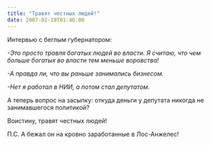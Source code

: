 ```yaml
---
title: "Травят честных людей!"
date: 2007-02-19T01:46:00
---
```


Интервью с беглым губернатором:

<EM>-Это просто травля богатых людей во власти. Я считаю, что чем больше богатых во власти тем меньше воровства!

-А правда ли, что вы раньше занимались бизнесом.

-Нет я работал в НИИ, а потом стал депутатом.



</EM>А теперь вопрос на засыпку: откуда деньги у депутата никогда не занимавшегося политикой?

Воистину, травят честных людей!



П.С. А бежал он на кровно заработанные в Лос-Анжелес!
